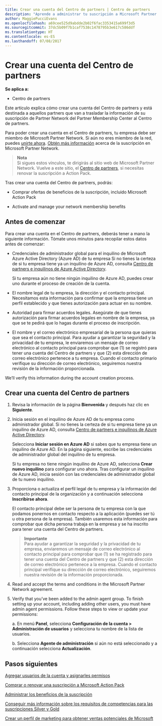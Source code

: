 ```yaml
---
title: Crear una cuenta del Centro de partners | Centro de partners
description: "Aprende a administrar tu suscripción a Microsoft Partner Network, tus ofertas y tus beneficios en el Centro de partners."
author: MaggiePucciEvans
ms.openlocfilehash: a69cee525d9abdde2b02f6fac3353415a699f3d5
ms.sourcegitcommit: 37dc5b09f7b1caf7538c1478795b3e617c586ddf
ms.translationtype: HT
ms.contentlocale: es-ES
ms.lasthandoff: 07/08/2017
---
```

# <a name="create-a-partner-center-account"></a>Crear una cuenta del Centro de partners

**Se aplica a:**

-   Centro de partners


Este artículo explica cómo crear una cuenta del Centro de partners y está destinada a aquellos partners que van a trasladar la información de su suscripción de Partner Network del Partner Membership Center al Centro de partners. 

Para poder crear una cuenta en el Centro de partners, tu empresa debe ser miembro de Microsoft Partner Network. Si aún no eres miembro de la red, puedes [unirte ahora](https://partners.microsoft.com/PartnerProgram/simplifiedenrollment.aspx). [Obtén más información](https://partner.microsoft.com/membership) acerca de la suscripción en Microsoft Partner Network.  

>**Nota**<br> Si sigues estos vínculos, te dirigirás al sitio web de Microsoft Partner Network. Vuelve a este sitio, el [Centro de partners](https://partnercenter.microsoft.com/partner/home), si necesitas renovar la suscripción a Action Pack.

Tras crear una cuenta del Centro de partners, podrás:

-   Comprar ofertas de beneficios de la suscripción, incluido Microsoft Action Pack 

-   Activate and manage your network membership benefits

## <a name="before-you-begin"></a>Antes de comenzar

Para crear una cuenta en el Centro de partners, deberás tener a mano la siguiente información. Tómate unos minutos para recopilar estos datos antes de comenzar:

-   Credenciales de administrador global para el inquilino de Microsoft Azure Active Directory (Azure AD) de tu empresa Si no tienes la certeza de si tu empresa tiene ya un inquilino de Azure AD, consulta [Centro de partners e inquilinos de Azure Active Directory](azure-active-directory-tenants-and-partner-center.md).

    Si tu empresa aún no tiene ningún inquilino de Azure AD, puedes crear uno durante el proceso de creación de la cuenta. 

-   El nombre legal de tu empresa, la dirección y el contacto principal. Necesitamos esta información para confirmar que la empresa tiene un perfil establecido y que tienes autorización para actuar en su nombre. 

-   Autoridad para firmar acuerdos legales. Asegúrate de que tienes autorización para firmar acuerdos legales en nombre de la empresa, ya que se te pedirá que lo hagas durante el proceso de inscripción.

-   El nombre y el correo electrónico empresarial de la persona que quieras que sea el contacto principal. Para ayudar a garantizar la seguridad y la privacidad de tu empresa, le enviaremos un mensaje de correo electrónico al contacto principal para comprobar que (1) se registró para tener una cuenta del Centro de partners y que (2) esta dirección de correo electrónico pertenece a tu empresa. Cuando el contacto primario verifique su dirección de correo electrónico, seguiremos nuestra revisión de la información proporcionada.

We’ll verify this information during the account creation process. 
 
## <a name="create-a-partner-center-account"></a>Crear una cuenta del Centro de partners

1.  Revisa la información de la página **Bienvenida** y después haz clic en **Siguiente**.

2.  Inicia sesión en el inquilino de Azure AD de tu empresa como administrador global. Si no tienes la certeza de si tu empresa tiene ya un inquilino de Azure AD, consulta [Centro de partners e inquilinos de Azure Active Directory](azure-active-directory-tenants-and-partner-center.md).

    Selecciona **Iniciar sesión en Azure AD** si sabes que tu empresa tiene un inquilino de Azure AD. En la página siguiente, escribe las credenciales de administrador global del inquilino de tu empresa. 

    Si tu empresa no tiene ningún inquilino de Azure AD, selecciona **Crear nuevo inquilino** para configurar uno ahora. Tras configurar un inquilino de Azure AD, inicia sesión con las credenciales de administrador global de tu nuevo inquilino.

3.  Proporciona o actualiza el perfil legal de tu empresa y la información del contacto principal de la organización y a continuación selecciona **Inscribirse ahora**. 

    El contacto principal debe ser la persona de tu empresa con la que podamos ponernos en contacto respecto a la aplicación (puedes ser tú u otra persona de la empresa). También usaremos esta información para comprobar que dicha persona trabaja en la empresa y se ha inscrito para tener una cuenta del Centro de partners.

    >**Importante**<br> Para ayudar a garantizar la seguridad y la privacidad de tu empresa, enviaremos un mensaje de correo electrónico al contacto principal para comprobar que (1) se ha registrado para tener una cuenta del Centro de partners y que (2) esta dirección de correo electrónico pertenece a la empresa. Cuando el contacto principal verifique su dirección de correo electrónico, seguiremos nuestra revisión de la información proporcionada.

4.  Read and accept the terms and conditions in the Microsoft Partner Network agreement. 

5.  Verify that you’ve been added to the admin agent group. To finish setting up your account, including adding other users, you must have admin agent permissions. Follow these steps to view or update your permissions:

    a. En menú **Panel**, selecciona **Configuración de la cuenta > Administración de usuarios** y selecciona tu nombre de la lista de usuarios. 

    b. Selecciona **Agente de administración** si aún no está seleccionado y a continuación selecciona **Actualización**. 

## <a name="next-steps"></a>Pasos siguientes

[Agregar usuarios de la cuenta y asignarles permisos](create-user-accounts-and-set-permissions.md)

[Comprar o renovar una suscripción a Microsoft Action Pack](mpn-get-action-pack.md)

[Administrar los beneficios de la suscripción](manage-your-partner-network-benefits.md)

[Conseguir más información sobre los requisitos de competencias para las suscripciones Silver y Gold](learn-about-competencies.md)

[Crear un perfil de marketing para obtener ventas potenciales de Microsoft](create-a-marketing-profile.md)